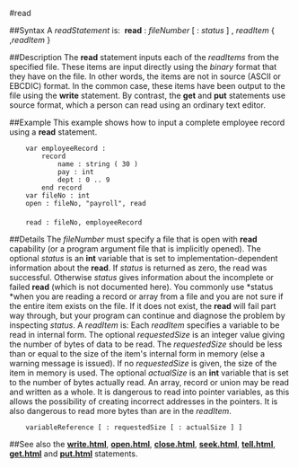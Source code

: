 
#read

##Syntax
A *readStatement* is:
 **read** : *fileNumber* [ : *status* ] , *readItem* { ,*readItem* }



##Description
The **read** statement inputs each of the *readItems* from the specified file. These items are input directly using the *binary* format that they have on the file. In other words, the items are not in source (ASCII or EBCDIC) format. In the common case, these items have been output to the file using the **write** statement.
By contrast, the **get** and **put** statements use source format, which a person can read using an ordinary text editor.



##Example
This example shows how to input a complete employee record using a **read** statement.


        var employeeRecord :
            record
                name : string ( 30 )
                pay : int
                dept : 0 .. 9
            end record
        var fileNo : int
        open : fileNo, "payroll", read
        
        read : fileNo, employeeRecord
##Details
The *fileNumber* must specify a file that is open with **read** capability (or a program argument file that is implicitly opened).
The optional *status* is an **int** variable that is set to implementation-dependent information about the **read**. If *status* is returned as zero, the read was successful. Otherwise *status* gives information about the incomplete or failed **read** (which is not documented here). You commonly use *status *when you are reading a record or array from a file and you are not sure if the entire item exists on the file. If it does not exist, the **read** will fail part way through, but your program can continue and diagnose the problem by inspecting *status*.
A *readItem* is:
Each *readItem* specifies a variable to be read in internal form. The optional *requestedSize* is an integer value giving the number of bytes of data to be read. The *requestedSize* should be less than or equal to the size of the item's internal form in memory (else a warning message is issued). If no *requestedSize* is given, the size of the item in memory is used. The optional *actualSize* is an **int** variable that is set to the number of bytes actually read.
An array, record or union may be read and written as a whole.
It is dangerous to read into pointer variables, as this allows the possibility of creating incorrect addresses in the pointers. It is also dangerous to read more bytes than are in the *readItem*.


        variableReference [ : requestedSize [ : actualSize ] ]
##See also
the **[write.html](write)**, **[open.html](open)**, **[close.html](close)**, **[seek.html](seek)**, **[tell.html](tell)**, **[get.html](get)** and **[put.html](put)** statements.



